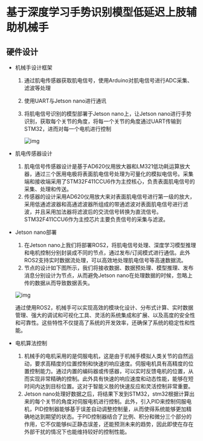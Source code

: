 # 基于深度学习手势识别模型低延迟上肢辅助机械手

## 硬件设计

- 机械手设计框架

  1. 通过肌电传感器获取肌电信号，使用Arduino对肌电信号进行ADC采集、滤波等处理

  2. 使用UART与Jetson nano进行通讯

  3. 将肌电信号识别的模型部署于Jetson nano上，让Jetson nano进行手势识别，获取每个关节的角度，将每一个关节的角度通过UART传输到STM32，进而对每一个电机进行控制

     ![img](file:///C:/Users/HP/AppData/Local/Temp/msohtmlclip1/01/clip_image002.png)

- 肌电传感器设计

	1. 肌电信号传感器设计是基于AD620仪用放大器和LM321低功耗运算放大器，通过三个医用电极将表面肌电信号处理为可量化的模拟电信号。采集端和接收端采用了STM32F411CCU6作为主控核心，负责表面肌电信号的采集、处理和传送。
	2. 传感器的设计采用AD620仪用放大来对表面肌电信号进行第一级的放大，采用低通滤波器和高通滤波器所组成的带通滤波对表面肌电信号进行滤波，并且采用加法器将滤波后的交流信号转换为直流信号。STM32F411CCU6作为主控芯片主要负责信号的采集与滤波。

- Jetson nano部署

	1. 在Jetson nano上我们将部署ROS2，将肌电信号处理、深度学习模型推理和电机控制分别封装成不同的节点，通过发布/订阅模式进行通信。此外ROS2支持实时数据流处理，可以高效地处理肌电信号等高速数据流。
	2. 节点的设计如下图所示，我们将接收数据、数据预处理、模型推理、发布消息分别设计为节点，从而避免Jetson nano在处理数据的时候，忽略上传的数据从而导致数据丢失。
	
	![img](file:///C:/Users/HP/AppData/Local/Temp/msohtmlclip1/01/clip_image002.png)
	
	通过使用ROS2，机械手可以实现高效的模块化设计、分布式计算、实时数据管理、强大的调试和可视化工具、灵活的系统集成和扩展、以及高度的安全性和可靠性。这些特性不仅提高了系统的开发效率，还确保了系统的稳定性和性能。
	
- 电机算法控制
	1. 机械手的电机采用的是伺服电机，这是由于机械手模拟人类关节的自然运动，要求高精度的位置控制和快速的响应速度。伺服电机具有高精度的位置控制能力。通过内置的编码器或传感器，可以实时反馈电机的位置，从而实现非常精确的控制。此外具有快速的响应速度和动态性能，能够在短时间内达到目标位置。这对于智能义肢的快速反应和灵活控制非常重要。
	2. Jetson nano处理好数据之后，将结果下发到STM32，stm32根据计算出来的每个关节的角度对伺服电机进行控制。此外，引入PID来控制伺服电机，PID控制器能够基于误差自动调整控制量，从而使得系统能够更加精确地达到期望的状态。于PID控制器结合了比例、积分和微分三个部分的作用，它不仅能够纠正静态误差，还能预测未来的趋势，因此即使在存在外部干扰的情况下也能维持较好的控制性能。
	
	
